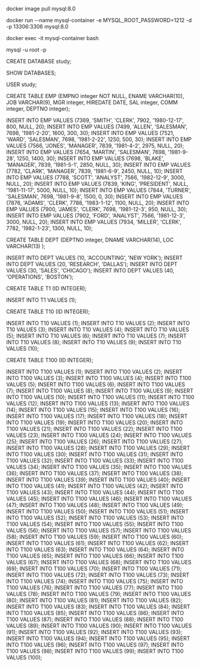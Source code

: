 docker image pull mysql:8.0

docker run --name mysql-container -e MYSQL_ROOT_PASSWORD=1212 -d -p 13306:3306 mysql:8.0

docker exec -it mysql-container bash

mysql -u root -p

CREATE DATABASE study;

SHOW DATABASES;

USER study;

CREATE TABLE EMP
       (EMPNO integer NOT NULL,
        ENAME VARCHAR(10),
        JOB VARCHAR(9),
        MGR integer,
        HIREDATE DATE,
        SAL integer,
        COMM integer,
        DEPTNO integer);

INSERT INTO EMP VALUES
        (7369, 'SMITH',  'CLERK',     7902,
        '1980-12-17',  800, NULL, 20);
INSERT INTO EMP VALUES
        (7499, 'ALLEN',  'SALESMAN',  7698,
        '1981-2-20', 1600,  300, 30);
INSERT INTO EMP VALUES
        (7521, 'WARD',   'SALESMAN',  7698,
        '1981-2-22', 1250,  500, 30);
INSERT INTO EMP VALUES
        (7566, 'JONES',  'MANAGER',   7839,
        '1981-4-2',  2975, NULL, 20);
INSERT INTO EMP VALUES
        (7654, 'MARTIN', 'SALESMAN',  7698,
        '1981-9-28', 1250, 1400, 30);
INSERT INTO EMP VALUES
        (7698, 'BLAKE',  'MANAGER',   7839,
        '1981-5-1',  2850, NULL, 30);
INSERT INTO EMP VALUES
        (7782, 'CLARK',  'MANAGER',   7839,
        '1981-6-9',  2450, NULL, 10);
INSERT INTO EMP VALUES
        (7788, 'SCOTT',  'ANALYST',   7566,
        '1982-12-9', 3000, NULL, 20);
INSERT INTO EMP VALUES
        (7839, 'KING',   'PRESIDENT', NULL,
        '1981-11-17', 5000, NULL, 10);
INSERT INTO EMP VALUES
        (7844, 'TURNER', 'SALESMAN',  7698,
        '1981-9-8',  1500,    0, 30);
INSERT INTO EMP VALUES
        (7876, 'ADAMS',  'CLERK',     7788,
        '1983-1-12', 1100, NULL, 20);
INSERT INTO EMP VALUES
        (7900, 'JAMES',  'CLERK',     7698,
        '1981-12-3',   950, NULL, 30);
INSERT INTO EMP VALUES
        (7902, 'FORD',   'ANALYST',   7566,
        '1981-12-3',  3000, NULL, 20);
INSERT INTO EMP VALUES
        (7934, 'MILLER', 'CLERK',     7782,
        '1982-1-23', 1300, NULL, 10);

CREATE TABLE DEPT
       (DEPTNO integer,
        DNAME VARCHAR(14),
        LOC VARCHAR(13) );

INSERT INTO DEPT VALUES (10, 'ACCOUNTING', 'NEW YORK');
INSERT INTO DEPT VALUES (20, 'RESEARCH',   'DALLAS');
INSERT INTO DEPT VALUES (30, 'SALES',      'CHICAGO');
INSERT INTO DEPT VALUES (40, 'OPERATIONS', 'BOSTON');

CREATE TABLE T1 (ID INTEGER);

INSERT INTO T1 VALUES (1);

CREATE TABLE T10 (ID INTEGER);

INSERT INTO T10 VALUES (1);
INSERT INTO T10 VALUES (2);
INSERT INTO T10 VALUES (3);
INSERT INTO T10 VALUES (4);
INSERT INTO T10 VALUES (5);
INSERT INTO T10 VALUES (6);
INSERT INTO T10 VALUES (7);
INSERT INTO T10 VALUES (8);
INSERT INTO T10 VALUES (9);
INSERT INTO T10 VALUES (10);


CREATE TABLE T100 (ID INTEGER);

INSERT INTO T100 VALUES (1);
INSERT INTO T100 VALUES (2);
INSERT INTO T100 VALUES (3);
INSERT INTO T100 VALUES (4);
INSERT INTO T100 VALUES (5);
INSERT INTO T100 VALUES (6);
INSERT INTO T100 VALUES (7);
INSERT INTO T100 VALUES (8);
INSERT INTO T100 VALUES (9);
INSERT INTO T100 VALUES (10);
INSERT INTO T100 VALUES (11);
INSERT INTO T100 VALUES (12);
INSERT INTO T100 VALUES (13);
INSERT INTO T100 VALUES (14);
INSERT INTO T100 VALUES (15);
INSERT INTO T100 VALUES (16);
INSERT INTO T100 VALUES (17);
INSERT INTO T100 VALUES (18);
INSERT INTO T100 VALUES (19);
INSERT INTO T100 VALUES (20);
INSERT INTO T100 VALUES (21);
INSERT INTO T100 VALUES (22);
INSERT INTO T100 VALUES (23);
INSERT INTO T100 VALUES (24);
INSERT INTO T100 VALUES (25);
INSERT INTO T100 VALUES (26);
INSERT INTO T100 VALUES (27);
INSERT INTO T100 VALUES (28);
INSERT INTO T100 VALUES (29);
INSERT INTO T100 VALUES (30);
INSERT INTO T100 VALUES (31);
INSERT INTO T100 VALUES (32);
INSERT INTO T100 VALUES (33);
INSERT INTO T100 VALUES (34);
INSERT INTO T100 VALUES (35);
INSERT INTO T100 VALUES (36);
INSERT INTO T100 VALUES (37);
INSERT INTO T100 VALUES (38);
INSERT INTO T100 VALUES (39);
INSERT INTO T100 VALUES (40);
INSERT INTO T100 VALUES (41);
INSERT INTO T100 VALUES (42);
INSERT INTO T100 VALUES (43);
INSERT INTO T100 VALUES (44);
INSERT INTO T100 VALUES (45);
INSERT INTO T100 VALUES (46);
INSERT INTO T100 VALUES (47);
INSERT INTO T100 VALUES (48);
INSERT INTO T100 VALUES (49);
INSERT INTO T100 VALUES (50);
INSERT INTO T100 VALUES (51);
INSERT INTO T100 VALUES (52);
INSERT INTO T100 VALUES (53);
INSERT INTO T100 VALUES (54);
INSERT INTO T100 VALUES (55);
INSERT INTO T100 VALUES (56);
INSERT INTO T100 VALUES (57);
INSERT INTO T100 VALUES (58);
INSERT INTO T100 VALUES (59);
INSERT INTO T100 VALUES (60);
INSERT INTO T100 VALUES (61);
INSERT INTO T100 VALUES (62);
INSERT INTO T100 VALUES (63);
INSERT INTO T100 VALUES (64);
INSERT INTO T100 VALUES (65);
INSERT INTO T100 VALUES (66);
INSERT INTO T100 VALUES (67);
INSERT INTO T100 VALUES (68);
INSERT INTO T100 VALUES (69);
INSERT INTO T100 VALUES (70);
INSERT INTO T100 VALUES (71);
INSERT INTO T100 VALUES (72);
INSERT INTO T100 VALUES (73);
INSERT INTO T100 VALUES (74);
INSERT INTO T100 VALUES (75);
INSERT INTO T100 VALUES (76);
INSERT INTO T100 VALUES (77);
INSERT INTO T100 VALUES (78);
INSERT INTO T100 VALUES (79);
INSERT INTO T100 VALUES (80);
INSERT INTO T100 VALUES (81);
INSERT INTO T100 VALUES (82);
INSERT INTO T100 VALUES (83);
INSERT INTO T100 VALUES (84);
INSERT INTO T100 VALUES (85);
INSERT INTO T100 VALUES (86);
INSERT INTO T100 VALUES (87);
INSERT INTO T100 VALUES (88);
INSERT INTO T100 VALUES (89);
INSERT INTO T100 VALUES (90);
INSERT INTO T100 VALUES (91);
INSERT INTO T100 VALUES (92);
INSERT INTO T100 VALUES (93);
INSERT INTO T100 VALUES (94);
INSERT INTO T100 VALUES (95);
INSERT INTO T100 VALUES (96);
INSERT INTO T100 VALUES (97);
INSERT INTO T100 VALUES (98);
INSERT INTO T100 VALUES (99);
INSERT INTO T100 VALUES (100);